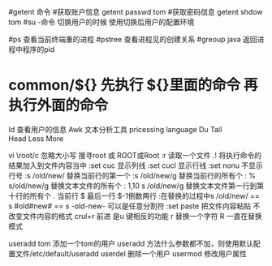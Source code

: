 #getent 命令
#获取账户信息
getent passwd tom
#获取密码信息 
getent shdow tom
#su -命令 切换用户的时候 使用切换后用户的配置环境

#ps 查看当前终端重的进程
#pstree 查看进程见的创建关系
#greoup java 返回进程中程序的pid
#  common/${}  先执行 ${}里面的命令 再执行外面的命令

Id 查看用户的信息
Awk  文本分析工具 pricessing  language
Du
Tail	
Head
Less
More


vi 
     \root/c 忽略大小写 搜寻root 或 ROOT或Root
    :r 读取一个文件
    .! 将执行命令的结果加入到文件内容当中
    :set cuc  显示列线
    :set cucl 显示行线
    :set nonu 不显示行号
    :s /old/new/ 替换当前行的第一个
    :s /old/new/g 替换当前行的所有个
    : % s/old/new/g 替换文本文件的所有个
    : 1,10 s /old/new/g 替换文本文件第一行到第十行的所有个
         . 当前行
        $ 最后一行 $-1倒数两行
    :在替换的过程中s /old/new/  == s #old#new# == s -old-new- 可以是任意分割符
    :set paste 把文件内容粘贴 不改变文件内容的格式
    crul+r 前进 是u 键相反的功能
    r 替换一个字符 R 一直在替换模式
    
useradd tom 添加一个tom的用户 
useradd 方法什么参数都不加，则使用默认配置文件/etc/default/useradd
userdel 删除一个用户
usermod 修改用户属性


